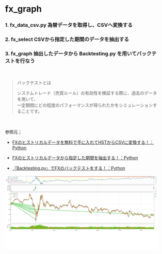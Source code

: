 # fx_graph

### 1. fx_data_csv.py  為替データを取得し、CSVへ変換する
### 2. fx_select       CSVから指定した期間のデータを抽出する
### 3. fx_graph        抽出したデータから Backtesting.py を用いてバックテストを行なう

　

> バックテストとは
> 
> システムトレード（売買ルール）の有効性を検証する際に、過去のデータを用いて、  
> 一定期間にどの程度のパフォーマンスが得られたかをシミュレーションすることです。

　 

参照元；  

- [FXのヒストリカルデータを無料で手に入れてHSTからCSVに変換する！：Python](https://mmorley.hatenablog.com/entry/fx_historicaldata01)

- [FXのヒストリカルデータから指定した期間を抽出する！：Python](https://mmorley.hatenablog.com/entry/fx_historicaldata02)

- [『Backtesting.py』でFXのバックテストをする！：Python](https://mmorley.hatenablog.com/entry/fx_backtesting01)


![myStrategy.png](https://github.com/whitecat-22/fx_graph/blob/main/myStrategy.png "myStrategy.png")
